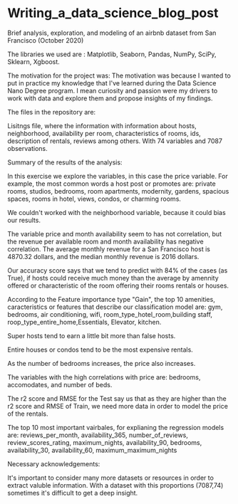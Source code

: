 # Writing_a_data_science_blog_post
Brief analysis, exploration, and modeling of an airbnb dataset from San Francisco (October 2020)



The libraries we used are : 
Matplotlib,
Seaborn, 
Pandas,
NumPy,
SciPy,
Sklearn, 
Xgboost.



The motivation for the project was:
The motivation was because I wanted to put in practice my knowledge that I've learned during the Data Science Nano Degree program. I mean
curiosity and passion were my drivers to work with data and explore them and propose insights of my findings. 



The files in the repository are:

Lisitngs file, where the information with information about hosts, neighborhood, availability per room, characteristics of rooms, 
ids, description of rentals, reviews among others. With 74 variables and 7087 observations. 



Summary of the results of the analysis:
 
In this exercise we explore the variables, in this case the price variable. 
For example, the most common words a host post or promotes are: private rooms, studios, bedrooms, room apartments, modernity, gardens, spacious spaces,
rooms in hotel, views, condos, or charming rooms.

We couldn't worked with the neighborhood  variable, because it could bias our results. 

The variable price and month availability seem to has not correlation, but the revenue per available room and month availability has negative correlation.
The average monthly revenue for a San Francisco host is 4870.32 dollars, and the median monthly revenue is 2016 dollars. 

Our accuracy score says that we tend to predict with 84% of the cases (as True), if hosts could receive much money than the average by amennity offered or characteristic of the room offering their rooms rentals or houses. 

According to the Feature importance type "Gain", the top 10 amenities, caracteristics or 
features that describe our classification model are: gym, bedrooms, air conditioning, wifi, room_type_hotel_room,building staff, roop_type_entire_home,Essentials, Elevator, kitchen.

Super hosts tend to earn a little bit more than false hosts. 

Entire houses or condos tend to be the most expensive rentals.

As the number of bedrooms increases, the price also increases. 

The variables with the high correlations with price are: bedrooms, accomodates, and number of beds. 

The r2 score and RMSE for the Test say us that as they are higher than the r2 score and RMSE of Train,  we need more data in order to model the price of the rentals.

The top 10 most important vairbales, for explianing the regression models are: reviews_per_month, availability_365, number_of_reviews, review_scores_rating,
maximum_nights, availability_90, bedrooms, availability_30, availability_60, maximum_maximum_nights



Necessary acknowledgements:

It's important to consider many more datasets or resources in order to extract valuble information. With a dataset with this proportions (7087,74) sometimes 
it's difficult to get a deep insight. 
